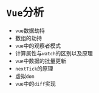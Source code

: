 # `Vue`分析
- `vue`数据劫持
- 数组的劫持
- `vue`中的观察者模式
- 计算属性与`watch`的区别以及原理
- `vue`中数据的批量更新
- `nextTick`的原理
- 虚拟`dom`
- `vue`中的`diff`实现